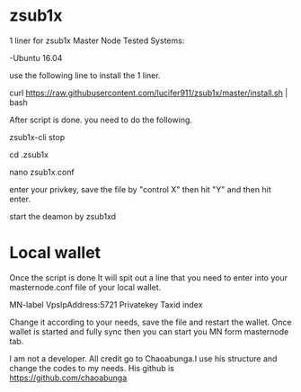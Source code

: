 # zsub1x
1 liner for zsub1x Master Node
Tested Systems:

-Ubuntu 16.04

use the following line to install the 1 liner. 

curl https://raw.githubusercontent.com/lucifer911/zsub1x/master/install.sh | bash

After script is done. you need to do the following.

zsub1x-cli stop

cd .zsub1x

nano zsub1x.conf 

enter your privkey, save the file by "control X" then hit "Y" and then hit enter.

start the deamon by zsub1xd

# Local wallet

Once the script is done It will spit out a line that you need to enter into your masternode.conf file of your local wallet.

MN-label VpsIpAddress:5721 Privatekey Taxid index

Change it according to your needs, save the file and restart the wallet. Once wallet is started and fully sync then you can start you MN form masternode tab.

I am not a developer. All credit go to Chaoabunga.I use his structure and change the codes to my needs. His github is https://github.com/chaoabunga
